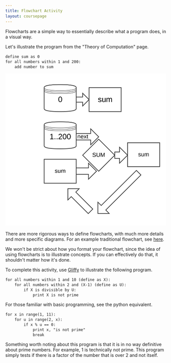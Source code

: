 ```yaml
---
title: Flowchart Activity
layout: coursepage
---
```


Flowcharts are a simple way to essentially describe what a program does, in a visual way.

Let's illustrate the program from the "Theory of Computation" page.

    define sum as 0
    for all numbers within 1 and 200:
        add number to sum

![](/img/flowchart_activity.svg)

There are more rigorous ways to define flowcharts, with much more details and more specific diagrams. For an example traditional flowchart, see [here](http://www.programiz.com/article/flowchart-programming).

We won't be strict about how you format your flowchart, since the idea of using flowcharts is to illustrate concepts. If you can effectively do that, it shouldn't matter how it's done.

To complete this activity, use [Gliffy](http://www.gliffy.com/) to illustrate the following program.

    for all numbers within 1 and 10 (define as X):
        for all numbers within 2 and (X-1) (define as U):
            if X is divisible by U:
                print X is not prime

For those familiar with basic programming, see the python equivalent.

    for x in range(1, 11):
        for u in range(2, x):
            if x % u == 0:
                print x, "is not prime"
                break

Something worth noting about this program is that it is in no way definitive about prime numbers. For example, 1 is technically not prime. This program simply tests if there is a factor of the number that is over 2 and not itself.

